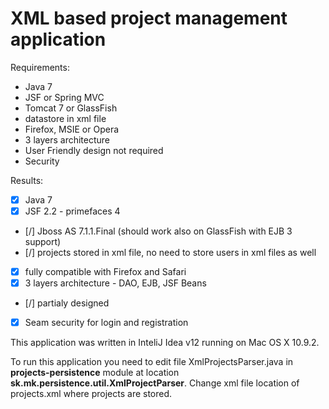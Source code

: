 # XML based project management application

Requirements:
- Java 7
- JSF or Spring MVC
- Tomcat 7 or GlassFish
- datastore in xml file
- Firefox, MSIE or Opera
- 3 layers architecture
- User Friendly design not required
- Security

Results:
- [x] Java 7
- [x] JSF 2.2 - primefaces 4
- [/] Jboss AS 7.1.1.Final (should work also on GlassFish with EJB 3 support)
- [/] projects stored in xml file, no need to store users in xml files as well
- [x] fully compatible with Firefox and Safari
- [x] 3 layers architecture - DAO, EJB, JSF Beans
- [/] partialy designed
- [x] Seam security for login and registration

This application was written in InteliJ Idea v12 running on Mac OS X 10.9.2.

To run this application you need to edit file XmlProjectsParser.java in <strong>projects-persistence</strong>
module at location <strong>sk.mk.persistence.util.XmlProjectParser</strong>. Change xml file location of projects.xml
where projects are stored.

